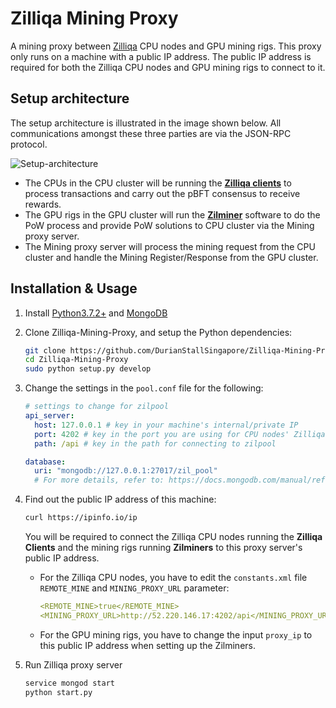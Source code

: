 # Zilliqa Mining Proxy

A mining proxy between [Zilliqa](https://zilliqa.com/) CPU nodes and GPU mining rigs. This proxy only runs on a machine with a public IP address. The public IP address is required for both the Zilliqa CPU nodes and GPU mining rigs to connect to it.

## Setup architecture

The setup architecture is illustrated in the image shown below. All communications amongst these three parties are via the JSON-RPC protocol.

![Setup-architecture](https://i.imgur.com/hJZexcb.jpg)

* The CPUs in the CPU cluster will be running the [**Zilliqa clients**](https://github.com/Zilliqa/Zilliqa) to process transactions and carry out the pBFT consensus to receive rewards.
* The GPU rigs in the GPU cluster will run the [**Zilminer**](https://github.com/DurianStallSingapore/ZILMiner/) software to do the PoW process and provide PoW solutions to CPU cluster via the Mining proxy server.
* The Mining proxy server will process the mining request from the CPU cluster and handle the Mining Register/Response from the GPU cluster.


## Installation & Usage

1. Install [Python3.7.2+](https://www.python.org/downloads/) and [MongoDB](https://docs.mongodb.com/manual/installation/)

2. Clone Zilliqa-Mining-Proxy, and setup the Python dependencies:
    ```bash
    git clone https://github.com/DurianStallSingapore/Zilliqa-Mining-Proxy
    cd Zilliqa-Mining-Proxy
    sudo python setup.py develop
    ```

3. Change the settings in the `pool.conf` file for the following:
    ```yaml
    # settings to change for zilpool
    api_server:
      host: 127.0.0.1 # key in your machine's internal/private IP
      port: 4202 # key in the port you are using for CPU nodes' Zilliqa clients
      path: /api # key in the path for connecting to zilpool
    
    database:
      uri: "mongodb://127.0.0.1:27017/zil_pool"
      # For more details, refer to: https://docs.mongodb.com/manual/reference/connection-string/
    ```

4. Find out the public IP address of this machine:
    ```bash
    curl https://ipinfo.io/ip
    ```
    You will be required to connect the Zilliqa CPU nodes running the **Zilliqa Clients** and the mining rigs running **Zilminers** to this proxy server's public IP address.
    * For the Zilliqa CPU nodes, you have to edit the `constants.xml` file `REMOTE_MINE` and `MINING_PROXY_URL` parameter:
        ```yaml
        <REMOTE_MINE>true</REMOTE_MINE>
        <MINING_PROXY_URL>http://52.220.146.17:4202/api</MINING_PROXY_URL>
    * For the GPU mining rigs, you have to change the input `proxy_ip` to this public IP address when setting up the Zilminers.
        
5. Run Zilliqa proxy server
    ```bash
    service mongod start
    python start.py
    ```
